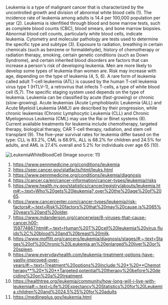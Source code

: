   Leukemia is a type of malignant cancer that is characterized by the uncontrolled growth and division of abnormal white blood cells (1). The incidence rate of leukemia among adults is 14.4 per 100,000 population per year (2). Leukemia is idenfitied through blood and bone marrow tests, such as complete blood counts (CBC), blood smears, and bone marrow biopsies. Abnormal blood cell counts, particularly white blood cells, indicate leukemia. Cytometry and molecular pathology are tests used to determine the specific type and subtype (3). 
  Exposure to radiation, breathing in certain chemicals (such as benzene or formaldehyde), history of chemotherapy or radiation therapy, smoking, certain genetic conditions (such as Down Syndrome), and certain inherited blood disorders are factors that can increase a person's risk of developing leukemia. Men are more likely to develop some types of leukemia than women are. Risk may increase with age, depending on the type of leukemia (4, 5, 6). A rare form of leukemia called adult T-cell leukemia (ATL) is caused by the human T-cell leukemia virus type 1 (HTLV-1), a retrovirus that infects T-cells, a type of white blood cell (5,7). 
  The specific staging system used depends on the type of leukemia. Leukemia can be classified by acute (fast-growing) or chronic (slow-growing). Acute leukemias (Acute Lymphoblastic Leukemia (ALL) and Acute Myeloid Leukemia (AML)) are described by their progression, while chronic leukemias (Chronic Lymphocytic Leukemia (CLL) and Chronic Myelogenous Leukemia (CML) may use the Rai or Binet systems (8). Current available treatments for leukemia include chemotherapy, targeted therapy, biological therapy, CAR T-cell therapy, radiation, and stem cell transplant (9). The five-year survival rates for leukemia differ based on the type: CLL is 83.2%, CML is 68.9%, ALL is 68.2% for children and 24.5% for adults, and AML is 27.4% overall and 5.2% for individuals over age 65 (10).

![LeukemiaWhiteBloodCell](https://github.com/user-attachments/assets/6c71d955-76b0-4927-b5d7-9c2528511654)
(Image source: 11)

1. https://www.pennmedicine.org/conditions/leukemia
2. https://seer.cancer.gov/statfacts/html/leuks.html
3. https://www.pennmedicine.org/conditions/leukemia/diagnosis
4. https://cancer.ca/en/cancer-information/cancer-types/leukemia/risks
5. https://www.health.ny.gov/statistics/cancer/registry/abouts/leukemia.htm#:~:text=Who%20gets%20leukemia?,over%20the%20age%20of%2065.
6. https://www.cancercenter.com/cancer-types/leukemia/risk-factors#:~:text=Risk%20factors%20that%20may%20cause,is%2065%20years%20and%20older.
7. https://www.mdanderson.org/cancerwise/8-viruses-that-cause-cancer.h00-159774867.html#:~:text=Human%20T%2Dcell%20leukemia%20virus,fluids%2C%20blood%20and%20breast%20milk.
8. https://www.moffitt.org/cancers/leukemia/diagnosis/stages/#:~:text=Stages%20of%20Chronic%20Leukemia,an%20enlarged%20liver%20or%20spleen.
9. https://www.everydayhealth.com/leukemia-treatment-options-have-vastly-improved-over-years/#:~:text=Treatment%20options%20include:%20*%20**Chemotherapy**%20*%20**Targeted,potential%20therapy%20before%20deciding%20on%20a%20treatment.
10. https://healthtree.org/leukemia/community/how-long-will-i-live-with-leukemia#:~:text=Life%20Expectancy%20Statistics%20for%20Leukemia,children%20and%2024.5%25%20for%20adults
11. https://medlineplus.gov/leukemia.html
